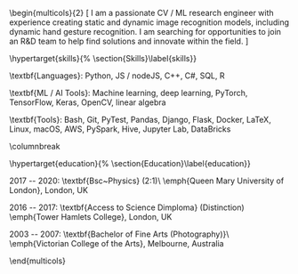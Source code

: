 \begin{multicols}{2}
[
I am a passionate CV / ML research engineer with experience creating static and dynamic image recognition models, including dynamic hand gesture recognition. I am searching for opportunities to join an R\&D team to help find solutions and innovate within the field.
]
<!-- and implementing model optimisation techniques -->

\hypertarget{skills}{%
\section{Skills}\label{skills}}

<!-- import "skills.md" -->
\textbf{Languages}: Python, JS / nodeJS, C++, C\#, SQL, R

\textbf{ML / AI Tools}: Machine learning, deep learning, PyTorch,
TensorFlow, Keras, OpenCV, linear algebra

\textbf{Tools}: Bash, Git, PyTest, Pandas, Django, Flask, Docker, LaTeX,
Linux, macOS, AWS, PySpark, Hive, Jupyter Lab, DataBricks

\columnbreak

\hypertarget{education}{%
\section{Education}\label{education}}

<!-- import "education.md" -->
2017 -- 2020: \textbf{Bsc~Physics} (2:1)\\
\emph{Queen Mary University of London}, London, UK

2016 -- 2017: \textbf{Access to Science Dimploma} (Distinction) \emph{Tower Hamlets College}, London, UK

2003 -- 2007: \textbf{Bachelor of Fine Arts (Photography)}\\
\emph{Victorian College of the Arts}, Melbourne, Australia

\end{multicols}
